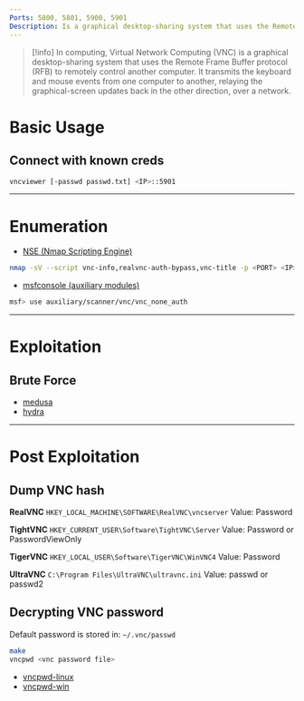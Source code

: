 ```yaml
---
Ports: 5800, 5801, 5900, 5901
Description: Is a graphical desktop-sharing system that uses the Remote Frame Buffer protocol (RFB) to remotely control another computer.
---
```


>[!info]
> In computing, Virtual Network Computing (VNC) is a graphical desktop-sharing system that uses the Remote Frame Buffer protocol (RFB) to remotely control another computer. It transmits the keyboard and mouse events from one computer to another, relaying the graphical-screen updates back in the other direction, over a network.


# Basic Usage

## Connect with known creds

```bash
vncviewer [-passwd passwd.txt] <IP>::5901
```

---

# Enumeration

- [NSE (Nmap Scripting Engine)](../Tools/nmap.md#NSE%20(Nmap%20Scripting%20Engine))

```bash
nmap -sV --script vnc-info,realvnc-auth-bypass,vnc-title -p <PORT> <IP>
```

- [msfconsole (auxiliary modules)](../Tools/msfconsole.md#Auxiliary%20Modules)

```bash
msf> use auxiliary/scanner/vnc/vnc_none_auth
```

---

# Exploitation

## Brute Force

- [medusa](../Tools/medusa.md)
- [hydra](../Tools/hydra.md#VNC%20Brute-Force)

---

# Post Exploitation

## Dump VNC hash

**RealVNC**
`HKEY_LOCAL_MACHINE\SOFTWARE\RealVNC\vncserver`
Value: Password

**TightVNC**
`HKEY_CURRENT_USER\Software\TightVNC\Server`
Value: Password or PasswordViewOnly

**TigerVNC**
`HKEY_LOCAL_USER\Software\TigerVNC\WinVNC4`
Value: Password

**UltraVNC**
`C:\Program Files\UltraVNC\ultravnc.ini`
Value: passwd or passwd2

## Decrypting VNC password

Default password is stored in: `~/.vnc/passwd`

```bash
make
vncpwd <vnc password file>
```

- [vncpwd-linux](https://github.com/jeroennijhof/vncpwd)
- [vncpwd-win](https://firebasestorage.googleapis.com/v0/b/gitbook-28427.appspot.com/o/assets%2F-L_2uGJGU7AVNRcqRvEi%2F-M5Wo4Gb1pdARVZRljw4%2F-M5WoWbSbqt6WK8zsGlT%2Fvncpwd.zip?alt=media&token=13a73ab2-238c-4ba7-89d9-a0280aa3f6fc)